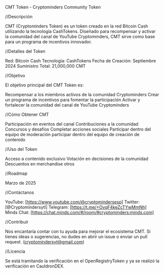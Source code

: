 CMT Token - Cryptominders Community Token

//Descripción

CMT (Cryptominders Token) es un token creado en la red Bitcoin Cash utilizando la tecnología CashTokens. Diseñado para recompensar y activar la comunidad del canal de YouTube Cryptominders, CMT sirve como base para un programa de incentivos innovador.

//Detalles del Token

Red: Bitcoin Cash
Tecnología: CashTokens
Fecha de Creación: Septiembre 2024
Suministro Total: 21,000,000 CMT

//Objetivo

El objetivo principal del CMT Token es:

Recompensar a los miembros activos de la comunidad Cryptominders
Crear un programa de incentivos para fomentar la participación
Activar y fortalecer la comunidad del canal de YouTube Cryptominders

//Cómo Obtener CMT

Participación en eventos del canal
Contribuciones a la comunidad
Concursos y desafíos
Completar acciones sociales
Participar dentro del equipo de moderación
participar dentro del equipo de creación de contenido

//Uso del Token

Acceso a contenido exclusivo
Votación en decisiones de la comunidad
Descuentos en merchandise
otros

//Roadmap

Marzo de 2025

//Contáctanos

YouTube: [https://www.youtube.com/@cryptomindersesp]
Twitter: [@Cryptomindersytl]
Telegram: [https://t.me/+OvqF4keZcTYwMmNh]
Minds Chat: [https://chat.minds.com/#/room/#cryptominders:minds.com]

//Contribuir

Nos encantaría contar con tu ayuda para mejorar el ecosistema CMT. Si tienes ideas o sugerencias, no dudes en abrir un issue o enviar un pull request. (cryptomindersyt@gmail.com)

//Licencia

Se está tramitando la verificación en el OpenRegistryToken y ya se realizó la verificación en CauldronDEX.

